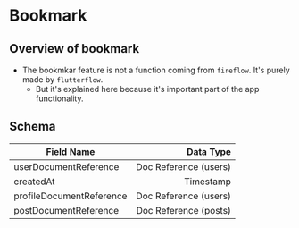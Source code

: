 # Bookmark

## Overview of bookmark

- The bookmkar feature is not a function coming from `fireflow`. It's purely made by `flutterflow`.
  - But it's explained here because it's important part of the app functionality.



## Schema

| Field Name | Data Type |
|------------|----------:|
| userDocumentReference | Doc Reference (users) |
| createdAt | Timestamp |
| profileDocumentReference | Doc Reference (users) |
| postDocumentReference | Doc Reference (posts) |
